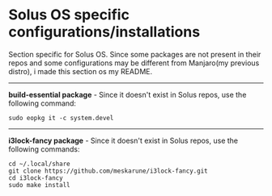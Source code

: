 # Solus OS specific configurations/installations

Section specific for Solus OS. Since some packages are not present in their repos and some configurations may be different from Manjaro(my previous distro), i made this section os my README.

------

**build-essential package** - Since it doesn't exist in Solus repos, use the following command: 

`sudo eopkg it -c system.devel`

------

**i3lock-fancy package** - Since it doesn't exist in Solus repos, use the following commands:

```
cd ~/.local/share
git clone https://github.com/meskarune/i3lock-fancy.git
cd i3lock-fancy
sudo make install
```
